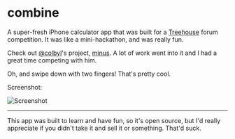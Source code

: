 # combine

A super-fresh iPhone calculator app that was built for a [Treehouse](https://teamtreehouse.com/forum/forum-contest-calculator-app-for-ios) forum competition. It was like a mini-hackathon, and was really fun.

Check out [@colbyl](https://github.com/colbyl)'s project, [minus](https://github.com/colbyl/minus). A lot of work went into it and I had a great time competing with him.

Oh, and swipe down with two fingers! That's pretty cool.

Screenshot:

![Screenshot](http://i.imgur.com/lN9fKJG.png?1)

---

This app was built to learn and have fun, so it's open source, but I'd really appreciate if you didn't take it and sell it or something. That'd suck.